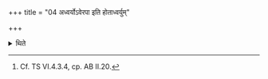 +++
title = "04 अध्वर्योऽवेरपा इति होताध्वर्युम्"

+++

<details><summary>थिते</summary>

4. The Hotr̥ asks the Adhvaryu, "O Adhvaryu have you obtained the waters?"[^1]  

[^1]: Cf. TS VI.4.3.4, cp. AB II.20.  
</details>
